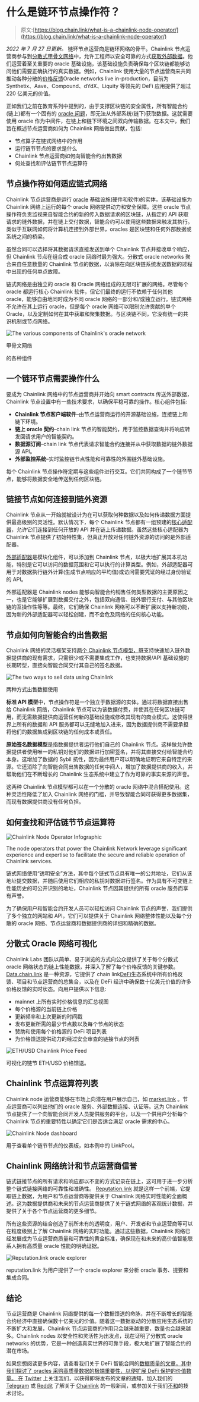 # 什么是链环节点操作符？

> 原文:[https://blog.chain.link/what-is-a-chainlink-node-operator/](https://blog.chain.link/what-is-a-chainlink-node-operator/)

*2022 年 7 月 27 日更新。* 
链环节点运营商是链环网络的骨干。Chainlink 节点运营商参与到[分散式甲骨文网络](https://docs.chain.link/docs/architecture-decentralized-model)中，允许工程师以安全可靠的方式[获取外部数据](https://blog.chain.link/apis-smart-contracts-and-how-to-connect-them/)。他们运营着至关重要的 oracle 基础设施，该基础设施负责确保每个区块链都能够访问他们需要正确执行的真实数据。例如，Chainlink 使用大量的节点运营商来共同推动各种分散的[价格反馈](https://chain.link/solutions/defi)Oracle networks live in-production，目前为 Synthetix、Aave、Compound、dYdX、Liquity 等领先的 DeFi 应用提供了超过 220 亿美元的价值。

正如我们之前在教育系列中提到的，由于支撑区块链的安全属性，所有智能合约(链上)都有一个固有的 [oracle 问题](https://blog.chain.link/what-is-the-blockchain-oracle-problem/)，即无法从外部系统(链下)获取数据。这就需要使用 oracle 作为中间件，在链上和链下环境之间双向传输数据。在本文中，我们旨在概述节点运营商如何为 Chainlink 网络做出贡献，包括:

*   节点算子在链式网络中的作用
*   运行链节节点的要求是什么
*   Chainlink 节点运营商如何向智能合约出售数据
*   何处查找和评估链节节点运算符

## **节点操作符如何适应链式网络**

Chainlink 节点运营商是运行 [oracle](https://chain.link/education/blockchain-oracles) 基础设施(硬件和软件)的实体，该基础设施为 Chainlink 网络上运行的每个 oracle 网络提供动力和安全保障。这些 oracle 节点操作符负责监视来自智能合约的新的传入数据请求的区块链，从指定的 API 获取请求的链外数据，并在链上交付数据，智能合约可以使用这些数据来触发其执行。类似于互联网如何将计算机连接到外部世界，oracles 是区块链和任何外部数据或系统之间的桥梁。

虽然合同可以选择将其数据请求直接发送到单个 Chainlink 节点并接收单个响应，但 Chainlink 节点在组合成 oracle 网络时最为强大。分散式 oracle networks 聚合来自任意数量的 Chainlink 节点的数据，以消除在向区块链系统发送数据的过程中出现的任何单点故障。

链式网络是由独立的 oracle 和 Oracle 网络组成的无限可扩展的网络。尽管每个 oracle 都运行核心 Chainlink 软件，但它们最终的运行不依赖于任何其他 oracle，能够自由地同时成为不同 oracle 网络的一部分和/或独立运行。链式网络不允许在其上运行 oracle，但是每个 oracle 网络可以限制允许贡献的单个 Oracle，以及定制如何在其中获取和聚集数据。与区块链不同，它没有统一的共识机制或节点网络。



![The various components of Chainlink's oracle network](../Images/c38f28bad03f1071294e8738c6c6a578.png)

<figcaption id="caption-attachment-793" class="wp-caption-text">甲骨文网络</figcaption>



的各种组件

## **一个链环节点需要操作什么**

要成为 Chainlink 网络中的节点运营商并开始向 smart contracts 传送外部数据，Chainlink 节点设置中有一些技术要求，以确保平稳可靠的操作。核心组件包括:

*   **Chainlink 节点客户端软件**–由节点运营商运行的开源基础设施，连接链上和链下环境。
*   **链上 oracle 契约**–chain link 节点的智能契约，用于监控数据查询并将响应转发回请求用户的智能契约。
*   **数据源订阅**–chain link 节点代表请求智能合约连接并从中获取数据的链外数据源 API。
*   **外部监控系统**–实时监控链节点性能和可靠性的外围链外基础设施。

每个 Chainlink 节点操作符定期与这些组件进行交互。它们共同构成了一个链节节点，能够将数据安全地传送到任何区块链。

## 链接节点如何连接到链外资源

Chainlink 节点从一开始就被设计为在可以获取何种数据以及如何传递数据方面提供最高级别的灵活性。默认情况下，每个 Chainlink 节点都有一组预建的[核心适配器](https://docs.chain.link/docs/adapters)，允许它们连接到任何开放的 API 并在链上传递数据。虽然这些核心适配器为 Chainlink 节点提供了初始特性集，但真正开放对任何链外资源的访问的是外部适配器。

[外部适配器](https://docs.chain.link/docs/external-adapters)是模块化组件，可以添加到 Chainlink 节点，以极大地扩展其本机功能，特别是它可以访问的数据范围和它可以执行的计算类型。例如，外部适配器可用于对数据执行链外计算(生成节点响应的平均值)或访问需要凭证的经过身份验证的 API。

外部适配器是 Chainlink nodes 能够向智能合约销售任何类型数据的主要原因之一，也是它能够扩展到数据交付之外，包括双向通信、链外银行支付、与其他区块链的互操作性等等。最终，它们确保 Chainlink 网络可以不断扩展以支持新功能，因为新的外部适配器可以轻松创建，而不会危及网络的任何核心功能。

## 节点如何向智能合约出售数据

Chainlink 网络的灵活框架支持[两个 Chainlink 节点模型，](https://blog.chain.link/easily-sell-your-apis-and-data-to-any-blockchain-via-chainlink/)既支持快速加入链外数据提供商的现有需求，只需很少或不需要集成工作，也支持数据/API 基础设施的长期转型，直接向智能合同交付其自己的签名数据。



![The two ways to sell data using Chainlink](../Images/c3c34a8f9fdc6fe920d2dd39552edbb7.png)

<figcaption id="caption-attachment-794" class="wp-caption-text">两种方式出售数据使用</figcaption>



<figcaption></figcaption>



**标准 API 模型**中，节点操作符是一个独立于数据源的实体。通过将数据直接出售给 Chainlink 网络，Chainlink 节点可以为该数据付费，并使其在任何区块链可用，而无需数据提供商运营任何新的基础设施或修改其现有的商业模式。这使得世界上所有的数据和 API 服务都可以无缝地加入进来，因为数据提供商不需要承担将他们的数据集成到区块链的任何成本或责任。

**原始签名数据模型**是指数据提供者运行他们自己的 Chainlink 节点。这样做允许数据提供者使用唯一的私钥对他们的数据进行加密签名，并将其直接交付给智能合约本身。这增加了数据的 Sybil 抗性，因为最终用户可以明确地证明它来自特定的来源。它还消除了向智能合同出售数据的任何中间人，增加了数据提供商的收入，并帮助他们在不断增长的 Chainlink 生态系统中建立了作为可靠的事实来源的声誉。

这两种 Chainlink 节点模型都可以在一个分散的 oracle 网络中混合搭配使用。这种灵活性降低了加入 Chainlink 网络的门槛，并导致智能合同可获得更多数据集，而现有数据提供商没有任何负担。

## **如何查找和评估链节节点运算符**

![Chainlink Node Operator Infographic](../Images/275c1df0939cc9ee2150f9300a5b0802.png)

<figcaption id="caption-attachment-4186" class="wp-caption-text">The node operators that power the Chainlink Network leverage significant experience and expertise to facilitate the secure and reliable operation of Chainlink services.</figcaption>



链式网络使用“透明安全”方法，其中每个链式节点具有唯一的公共地址，它们从该地址提交数据，并随后使用它们相应的私钥对数据进行签名。作为具有不可变链上性能历史的可公开识别的地址，Chainlink 节点因其提供的所有 oracle 服务而享有声誉。

为了确保用户和智能合约开发人员可以轻松访问 Chainlink 节点的声誉，我们提供了多个独立的网站和 API，它们可以提供关于 Chainlink 网络整体性能以及每个分散的 oracle 网络、节点运营商和数据提供商的详细和精确的数据。

## 分散式 Oracle 网络可视化

Chainlink Labs 团队以简单、易于浏览的方式向公众提供了关于每个分散式 oracle 网络状态的链上性能数据，并深入了解了每个价格反馈的关键参数。 [Data.chain.link](https://data.chain.link/) 是一种资源，它提供了 chain link[DeFi](https://chain.link/education/defi)生态系统中所有价格反馈、项目和节点运营商的总集合，以及在 DeFi 经济中确保数十亿美元价值的许多价格反馈的实时状态。向用户提供以下信息:

*   mainnet 上所有实时价格信息的汇总视图
*   每个价格源的当前链上价格
*   更新频率和上次更新的时间戳
*   发布更新所需的最少节点数以及每个节点的状态
*   赞助和使用每个价格源的 DeFi 项目列表
*   为价格馈送提供动力的经过安全审查的链接节点的列表



![ETH/USD Chainlink Price Feed](../Images/b0230a15df9e4b1e2909de772c756e4c.png)

<figcaption id="caption-attachment-4187" class="wp-caption-text">可视化的链节 ETH/USD 价格馈送。</figcaption>





## Chainlink 节点运算符列表

Chainlink node 运营商能够在市场上向潜在用户展示自己，如 [market.link](http://market.link/) 。节点运营商可以列出他们的 oracle 服务、外部数据连接、认证等。这为 Chainlink 节点提供了一个向智能合同开发人员提供服务的平台，以及一个供用户分析每个 Chainlink 节点的重要特性以确定它们是否适合满足 oracle 需求的中心。



![Chainlink Node dashboard](../Images/2aec5706a88b63e403206a7324ea3ff9.png)

<figcaption id="caption-attachment-4188" class="wp-caption-text">用于查看单个链节节点的仪表板，如本例中的 LinkPool。</figcaption>





## Chainlink 网络统计和节点运营商信誉

链式链接节点的所有请求和响应都以不变的方式记录在链上，这可用于进一步分析整个链式链接网络的可靠性和准确性。 [Reputation.link](https://www.reputation.link/) 就是这样一个前端，它提取链上数据，为用户和节点运营商等提供关于 Chainlink 网络实时性能的全面概述。这为数据提供商和未来的节点运营商提供了关于链式网络的客观统计数据，并提供了关于各个节点运营商的更多细节。

所有这些资源的结合创造了前所未有的透明度，用户、开发者和节点运营商等可以在粒度级别上了解 Chainlink 网络的实时功能。通过这些数据，Chainlink 网络已经发展成为节点运营商质量和可靠性的黄金标准，确保现在和未来的高价值智能联系人拥有高质量 oracle 性能的明确证据。



![Reputation.link oracle explorer](../Images/d6bcef9c729197121015cc87a9afff9d.png)

<figcaption id="caption-attachment-4189" class="wp-caption-text">reputation.link 为用户提供了一个 oracle explorer 来分析 oracle 事务、提要和集成合同。</figcaption>





## 结论

节点运营商是 Chainlink 网络提供的每一个数据馈送的命脉，并在不断增长的智能合约经济中直接确保数十亿美元的价值。随着这一数据驱动的分散应用生态系统的不断扩大和发展，Chainlink 节点运营商的作用只会越来越重要，数量也会越来越多。Chainlink nodes 以安全性和灵活性为出发点，现在证明了分散式 oracle networks 的优势，它是一种创造真实世界的可靠手段，极大地扩展了智能合约的潜在市场。

如果您想阅读更多内容，请查看我们关于 DeFi 智能合同的[数据质量的文章，其中我们探讨了 oracles 采购高质量数据的极端重要性，以便扩展 DeFi 保护的价值数量。
在](https://blog.chain.link/the-importance-of-data-quality-for-defi/) [Twitter](https://twitter.com/Smart_Contract) 上关注我们，以获得即将发布的文章的通知，加入我们的 [Telegram](https://t.me/chainlinkofficial) 或 [Reddit](https://www.reddit.com/r/Chainlink/) 了解关于 [Chainlink](https://chain.link/) 的一般新闻，或参加关于我们[不和](https://discordapp.com/invite/aSK4zew)的技术讨论。